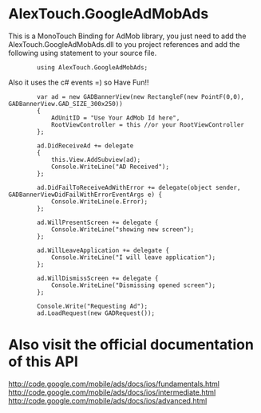 AlexTouch.GoogleAdMobAds
========================

This is a MonoTouch Binding for AdMob library, you just need to add the AlexTouch.GoogleAdMobAds.dll to you project references and add the following using statement to your source file.

			using AlexTouch.GoogleAdMobAds;

Also it uses the c# events =) so Have Fun!!
			
			var ad = new GADBannerView(new RectangleF(new PointF(0,0), GADBannerView.GAD_SIZE_300x250))
			{
				AdUnitID = "Use Your AdMob Id here",
				RootViewController = this //or your RootViewController	
			};
			
			ad.DidReceiveAd += delegate 
			{
				this.View.AddSubview(ad);
				Console.WriteLine("AD Received");
			};
			
			ad.DidFailToReceiveAdWithError += delegate(object sender, GADBannerViewDidFailWithErrorEventArgs e) {
				Console.WriteLine(e.Error);
			};
			
			ad.WillPresentScreen += delegate {
				Console.WriteLine("showing new screen");
			};
			
			ad.WillLeaveApplication += delegate {
				Console.WriteLine("I will leave application");
			};
			
			ad.WillDismissScreen += delegate {
				Console.WriteLine("Dismissing opened screen");
			};
			
			Console.Write("Requesting Ad");
			ad.LoadRequest(new GADRequest());


Also visit the official documentation of this API 
==================================================

http://code.google.com/mobile/ads/docs/ios/fundamentals.html
http://code.google.com/mobile/ads/docs/ios/intermediate.html
http://code.google.com/mobile/ads/docs/ios/advanced.html